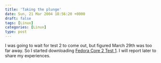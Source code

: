 ```yaml
---
title: 'Taking the plunge'
date: Sun, 21 Mar 2004 18:56:20 +0000
draft: false
tags: [Linux]
categories: [Linux]
type: post
---
```


I was going to wait for test 2 to come out, but figured March 29th was too far away. So I started downloading [Fedora Core 2 Test 1](http://fedora.redhat.com/download/test.html). I will report later to share my experiences.